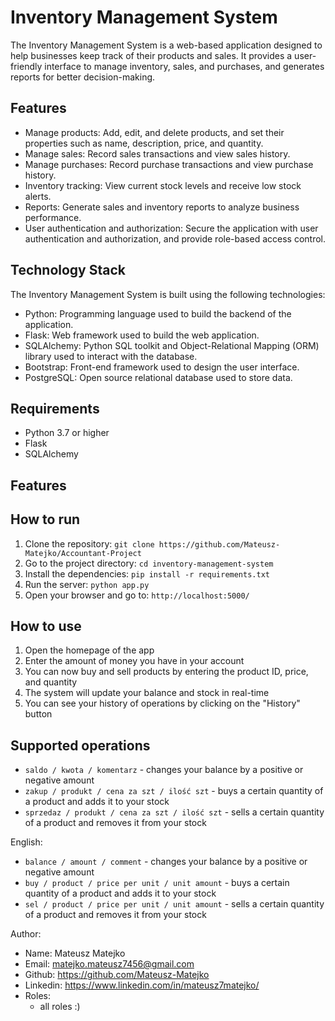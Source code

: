 # Inventory Management System

The Inventory Management System is a web-based application designed to help businesses keep track of their products and sales. It provides a user-friendly interface to manage inventory, sales, and purchases, and generates reports for better decision-making.

## Features
- Manage products: Add, edit, and delete products, and set their properties such as name, description, price, and quantity.
- Manage sales: Record sales transactions and view sales history.
- Manage purchases: Record purchase transactions and view purchase history.
- Inventory tracking: View current stock levels and receive low stock alerts.
- Reports: Generate sales and inventory reports to analyze business performance.
- User authentication and authorization: Secure the application with user authentication and authorization, and provide role-based access control.

## Technology Stack
The Inventory Management System is built using the following technologies:

- Python: Programming language used to build the backend of the application.
- Flask: Web framework used to build the web application.
- SQLAlchemy: Python SQL toolkit and Object-Relational Mapping (ORM) library used to interact with the database.
- Bootstrap: Front-end framework used to design the user interface.
- PostgreSQL: Open source relational database used to store data.

## Requirements

- Python 3.7 or higher
- Flask
- SQLAlchemy

## Features

## How to run

1. Clone the repository: `git clone https://github.com/Mateusz-Matejko/Accountant-Project`
2. Go to the project directory: `cd inventory-management-system`
3. Install the dependencies: `pip install -r requirements.txt`
4. Run the server: `python app.py`
5. Open your browser and go to: `http://localhost:5000/`

## How to use

1. Open the homepage of the app
2. Enter the amount of money you have in your account
3. You can now buy and sell products by entering the product ID, price, and quantity
4. The system will update your balance and stock in real-time
5. You can see your history of operations by clicking on the "History" button

## Supported operations

- `saldo / kwota / komentarz` - changes your balance by a positive or negative amount
- `zakup / produkt / cena za szt / ilość szt` - buys a certain quantity of a product and adds it to your stock
- `sprzedaz / produkt / cena za szt / ilość szt` - sells a certain quantity of a product and removes it from your stock

English: 
- `balance / amount / comment` - changes your balance by a positive or negative amount
- `buy / product / price per unit / unit amount` - buys a certain quantity of a product and adds it to your stock
- `sel / product / price per unit / unit amount` - sells a certain quantity of a product and removes it from your stock


Author:
- Name: Mateusz Matejko <br> 
- Email: matejko.mateusz7456@gmail.com <br> 
- Github: https://github.com/Mateusz-Matejko <br> 
- Linkedin: https://www.linkedin.com/in/mateusz7matejko/
- Roles:
    - all roles :)




